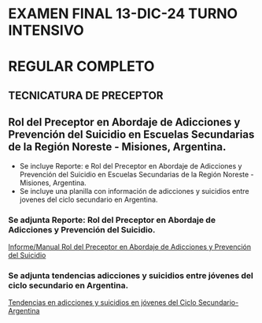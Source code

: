    # EXAMEN FINAL 13-DIC-24 TURNO INTENSIVO
   # REGULAR COMPLETO
   ## TECNICATURA DE PRECEPTOR
   
   ## Rol del Preceptor en Abordaje de Adicciones y Prevención del Suicidio en Escuelas Secundarias de la Región Noreste - Misiones, Argentina.

   * Se incluye Reporte: e Rol del Preceptor en Abordaje de Adicciones y Prevención del Suicidio en Escuelas Secundarias de la Región Noreste - Misiones, Argentina.
   * Se incluye una planilla con información de adicciones y suicidios entre jovenes del ciclo secundario en Argentina.
   
   ### Se adjunta Reporte: Rol del Preceptor en Abordaje de Adicciones y Prevención del Suicidio.
   [Informe/Manual Rol del Preceptor en Abordaje de Adicciones y Prevención del Suicidio](https://docs.google.com/document/d/1f1zDb_g5sGLgHAhwtf02hE5j2puvlG9xQjr-iYMUirw/edit?usp=sharing)
   
   ### Se adjunta tendencias adicciones y suicidios entre jóvenes del ciclo secundario en Argentina.
   [Tendencias en adicciones y suicidios en jóvenes del Ciclo Secundario-Argentina](https://docs.google.com/spreadsheets/d/17yN7m0nFPwrJDXGiWoD4CmsXmoW8AD1ey3XJh5KOk_k/edit?usp=sharing)
